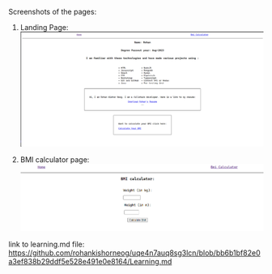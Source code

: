 

Screenshots of the pages:


1. Landing Page:
![Landing Page](./public/image.png)

2. BMI calculator page:
![Bmi Calulator](./public/image-1.png)



link to learning.md file: https://github.com/rohankishorneog/uqe4n7auq8sg3lcn/blob/bb6b1bf82e0a3ef838b29ddf5e528e491e0e8164/Learning.md
